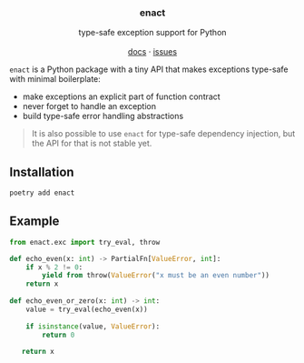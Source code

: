 <p align="center">
<h3 align="center">enact</h3>
  <p align="center">
    type-safe exception support for Python
    <br />
    <br />
    <a href="https://github.com/idmitrievsky/enact#readme">docs</a>
    ·
    <a href="https://github.com/idmitrievsky/enact/issues">issues</a>
  </p>
</p>

`enact` is a Python package with a tiny API that makes exceptions type-safe with minimal boilerplate:
- make exceptions an explicit part of function contract
- never forget to handle an exception
- build type-safe error handling abstractions

> It is also possible to use `enact` for type-safe dependency injection, but the API for that is not stable yet.

## Installation
```bash
poetry add enact
```

## Example
```python
from enact.exc import try_eval, throw

def echo_even(x: int) -> PartialFn[ValueError, int]:
    if x % 2 != 0:
        yield from throw(ValueError("x must be an even number"))
    return x
    
def echo_even_or_zero(x: int) -> int:
    value = try_eval(echo_even(x))
    
    if isinstance(value, ValueError):
        return 0
        
   return x
```
